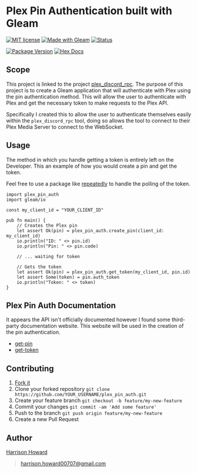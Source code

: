 # Plex Pin Authentication built with Gleam

[![MIT license](https://img.shields.io/badge/License-MIT-blue.svg)](https://lbesson.mit-license.org/)
[![Made with Gleam](https://img.shields.io/badge/Made%20with-Gleam-ffaff3.svg)](https://shields.io/)
[![Status](https://img.shields.io/badge/Status-Completed-green.svg)](https://shields.io/)

[![Package Version](https://img.shields.io/hexpm/v/plex_pin_auth)](https://hex.pm/packages/plex_pin_auth)
[![Hex Docs](https://img.shields.io/badge/hex-docs-ffaff3)](https://hexdocs.pm/plex_pin_auth/)

## Scope

This project is linked to the project [plex_discord_rpc](https://github.com/harrisonhoward/plex_discord_rpc). The purpose of this project is to create a Gleam application that will authenticate with Plex using the pin authentication method. This will allow the user to authenticate with Plex and get the necessary token to make requests to the Plex API.

Specifically I created this to allow the user to authenticate themselves easily within the `plex_discord_rpc` tool, doing so allows the tool to connect to their Plex Media Server to connect to the WebSocket.

## Usage

The method in which you handle getting a token is entirely left on the Developer. This an example of how you would create a pin and get the token.

Feel free to use a package like [repeatedly](https://hexdocs.pm/repeatedly/) to handle the polling of the token.

```gleam
import plex_pin_auth
import gleam/io

const my_client_id = "YOUR_CLIENT_ID"

pub fn main() {
    // Creates the Plex pin
    let assert Ok(pin) = plex_pin_auth.create_pin(client_id: my_client_id)
    io.println("ID: " <> pin.id)
    io.println("Pin: " <> pin.code)

    // ... waiting for token

    // Gets the token
    let assert Ok(pin) = plex_pin_auth.get_token(my_client_id, pin.id)
    let assert Some(token) = pin.auth_token
    io.println("Token: " <> token)
}
```

## Plex Pin Auth Documentation

It appears the API isn't officially documented however I found some third-party documentation website. This website will be used in the creation of the pin authentication.

-   [get-pin](https://plexapi.dev/api-reference/plex/get-a-pin)
-   [get-token](https://plexapi.dev/api-reference/plex/get-access-token#get-access-token)

## Contributing

1. [Fork it](https://github.com/harrisonhoward/plex_pin_auth/fork)
2. Clone your forked repository `git clone https://github.com/YOUR_USERNAME/plex_pin_auth.git`
3. Create your feature branch `git checkout -b feature/my-new-feature`
4. Commit your changes `git commit -am 'Add some feature'`
5. Push to the branch `git push origin feature/my-new-feature`
6. Create a new Pull Request

## Author

[Harrison Howard](https://github.com/harrisonhoward)

> harrison.howard00707@gmail.com
